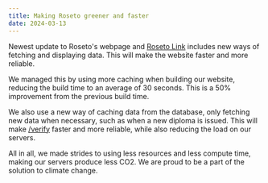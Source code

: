 ```yaml
---
title: Making Roseto greener and faster
date: 2024-03-13
---
```


Newest update to Roseto's webpage and [Roseto Link](https://roseto.link) includes
new ways of fetching and displaying data. This will make the website faster and
more reliable.

We managed this by using more caching when building our website, reducing
the build time to an average of 30 seconds. This is a 50% improvement from the
previous build time.

We also use a new way of caching data from the database, only fetching new data
when necessary, such as when a new diploma is issued. This will make [/verify](/verify)
faster and more reliable, while also reducing the load on our servers.

All in all, we made strides to using less resources and less compute time, making 
our servers produce less CO2. We are proud to be a part of the solution to climate change.